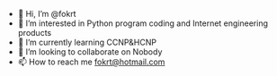 - 👋 Hi, I’m @fokrt
- 👀 I’m interested in Python program coding and Internet engineering products
- 🌱 I’m currently learning CCNP&HCNP
- 💞️ I’m looking to collaborate on Nobody
- 📫 How to reach me fokrt@hotmail.com

<!---
fokrt/fokrt is a ✨ special ✨ repository because its `README.md` (this file) appears on your GitHub profile.
You can click the Preview link to take a look at your changes.
--->
